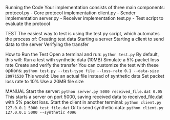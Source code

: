 Running the Code
Your implementation consists of three main components:
    protocol.py - Core protocol implementation
    client.py - Sender implementation
    server.py - Receiver implementation
    test.py - Test script to evaluate the protocol

TEST
The easiest way to test is using the test.py script, which automates the process of:
    Creating test data
    Starting a server
    Starting a client to send data to the server
    Verifying the transfer

How to Run the Test
Open a terminal and run: `python test.py`
By default, this will:
    Run a test with synthetic data (10MB)
    Simulate a 5% packet loss rate
    Create and verify the transfer
You can customize the test with these options: `python test.py --test-type file --loss-rate 0.1 --data-size 20971520`
This would:
    Use an actual file instead of synthetic data
    Set packet loss rate to 10%
    Use a 20MB file size

MANUAL
Start the server: `python server.py 5000 received_file.dat 0.05`
This starts a server on port 5000, saving received data to received_file.dat with 5% packet loss.
Start the client in another terminal: `python client.py 127.0.0.1 5000 test_file.dat`
Or to send synthetic data: `python client.py 127.0.0.1 5000 --synthetic 4096`